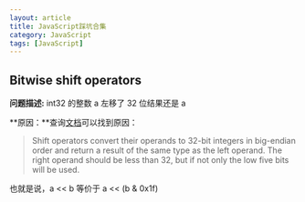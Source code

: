 ```yaml
---
layout: article
title: JavaScript踩坑合集
category: JavaScript
tags: [JavaScript]
---
```


## Bitwise shift operators

**问题描述:** int32 的整数 a 左移了 32 位结果还是 a

**原因：**查询[文档](https://developer.mozilla.org/en-US/docs/Web/JavaScript/Reference/Operators/Bitwise_Operators)可以找到原因：

> Shift operators convert their operands to 32-bit integers in big-endian order and return a result of the same type as the left operand. The right operand should be less than 32, but if not only the low five bits will be used.

也就是说，a << b 等价于 a << (b & 0x1f)
